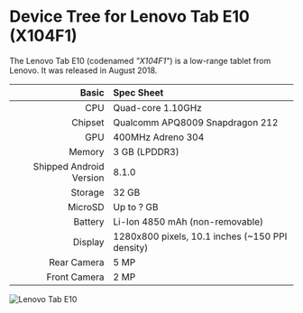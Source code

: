 Device Tree for Lenovo Tab E10 (X104F1)
=====================================

The Lenovo Tab E10 (codenamed _"X104F1"_) is a low-range tablet from Lenovo.
It was released in August 2018.

Basic   | Spec Sheet
-------:|:-------------------------
CPU     | Quad-core 1.10GHz
Chipset | Qualcomm APQ8009 Snapdragon 212
GPU     | 400MHz Adreno 304
Memory  | 3 GB (LPDDR3)
Shipped Android Version | 8.1.0
Storage | 32 GB
MicroSD | Up to ? GB
Battery | Li-Ion 4850 mAh (non-removable)
Display | 1280x800 pixels, 10.1 inches (~150 PPI density)
Rear Camera  | 5 MP
Front Camera | 2 MP

![Lenovo Tab E10](https://p1-ofp.static.pub/medias/bWFzdGVyfHJvb3R8NTY2NjZ8aW1hZ2UvcG5nfGhkNS9oOGUvOTgwMjUwMDIxMDcxOC5wbmd8MzYxYTFhMTNlOWIxN2M1N2FlOTJlMzRlNDMyMjk3YWZmN2YxYTdmYWM4NDRlNGMwZmJkNGI0Y2M0Yjg1M2IwNQ/lenovo-tab-e10-hero.png "Lenovo Tab E10")
